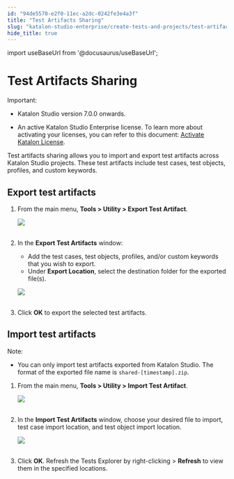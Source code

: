 ```yaml
---
id: "94de5570-e2f0-11ec-a2dc-0242fe3e4a3f"
title: "Test Artifacts Sharing"
slug: "katalon-studio-enterprise/create-tests-and-projects/test-artifacts-sharing"
hide_title: true
---
```

import useBaseUrl from '@docusaurus/useBaseUrl';


# <a id="id" class="anchor_top_offset"/><a id="ariaid-title1" class="anchor_top_offset"/>Test Artifacts Sharing

<div xmlns="http://www.w3.org/1999/xhtml" className="note important note_important"><span className="note__title">Important:</span> <ul className="ul"><li className="li"><p className="p">Katalon Studio version 7.0.0 onwards.</p></li><li className="li"><p className="p">An active Katalon Studio Enterprise license. To
        learn more about activating your licenses, you can refer to this
        document: <a className="xref" href="/docs/legacy/products-and-licenses/katalon-studio-enterprise-and-runtime-engine-licenses/activate-katalon-license#id_2">Activate
          Katalon License</a>.</p></li></ul>
</div>
<p xmlns="http://www.w3.org/1999/xhtml" className="p">Test artifacts sharing allows you to import and export test   artifacts across Katalon Studio projects. These test artifacts   include test cases, test objects, profiles, and custom   keywords.</p> 
    

## <a id="id_1" class="anchor_top_offset"/>Export test artifacts

    
      
<ol xmlns="http://www.w3.org/1999/xhtml" className="ol">   <li className="li">     <p className="p">From the main menu, <strong className="ph b">Tools &gt; Utility &gt; Export Test         Artifact</strong>.</p>     <p className="p">       <img className="image" height={150} src={useBaseUrl("https://github.com/katalon-studio/docs-images/raw/master/katalon-studio/docs/import-export-test-artifact/Export-test-artifact.png")} width={528} /><br /><br />     </p>   </li>   <li className="li">     <p className="p">In the <strong className="ph b">Export Test Artifacts</strong> window:</p>     <ul className="ul">       <li className="li">Add the test cases, test objects, profiles, and/or custom         keywords that you wish to export.</li>       <li className="li">Under <strong className="ph b">Export Location</strong>, select the destination         folder for the exported file(s).</li>     </ul>     <p className="p">       <img className="image" height={797} src={useBaseUrl("https://github.com/katalon-studio/docs-images/raw/master/katalon-studio/docs/import-export-test-artifact/export-test-artifacts.png")} width={497} /><br /><br />     </p>   </li>   <li className="li">     <p className="p">Click <strong className="ph b">OK</strong> to export the selected test       artifacts.</p>   </li> </ol> 
    
  

## <a id="id_2" class="anchor_top_offset"/>Import test artifacts

<div xmlns="http://www.w3.org/1999/xhtml" className="note note note_note"><span className="note__title">Note:</span> 
  <p className="p" /><div className="p"><ul className="ul"><li className="li"><p className="p">You can only import test artifacts exported from Katalon Studio.
          The format of the exported file name is
          <code className="ph codeph">shared-[timestamp].zip</code>.</p></li></ul></div>
</div>
<ol xmlns="http://www.w3.org/1999/xhtml" className="ol"><li className="li">     <p className="p">From the main menu, <strong className="ph b">Tools &gt; Utility &gt; Import Test         Artifact</strong>.</p>     <p className="p">       <img className="image" height={153} src={useBaseUrl("https://github.com/katalon-studio/docs-images/raw/master/katalon-studio/docs/import-export-test-artifact/Import-test-artifacts.png")} width={521} /><br /><br />     </p>   </li><li className="li">     <p className="p">In the <strong className="ph b">Import Test Artifacts</strong> window, choose       your desired file to import, test case import location, and test       object import location.</p>     <p className="p">       <img className="image" height={171} src={useBaseUrl("https://github.com/katalon-studio/docs-images/raw/master/katalon-studio/docs/import-export-test-artifact/import-test-artifact.png")} width={496} /><br /><br />     </p>   </li><li className="li">     <p className="p">Click <strong className="ph b">OK</strong>. Refresh the <span className="ph uicontrol">Tests Explorer</span> by       right-clicking &gt; <strong className="ph b">Refresh</strong> to view them in the       specified locations.</p>   </li></ol> 
